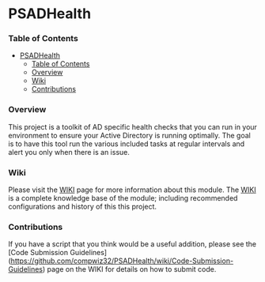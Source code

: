 # PSADHealth

### Table of Contents
- [PSADHealth](#psadhealth)
    - [Table of Contents](#table-of-contents)
    - [Overview](#overview)
    - [Wiki](#wiki)
    - [Contributions](#contributions)

### Overview

This project is a toolkit of AD specific health checks that you can run in your environment to ensure your Active Directory is running optimally. The goal is to have this tool run the various included tasks at regular intervals and alert you only when there is an issue.

### Wiki

Please visit the [WIKI](https://github.com/compwiz32/PSADHealth/wiki) page for more information about this module. The [WIKI](https://github.com/compwiz32/PSADHealth/wiki) is a complete knowledge base of the module; including recommended configurations and history of this this project.

### Contributions

If you have a script that you think would be a useful addition, please see the [Code Submission Guidelines] (https://github.com/compwiz32/PSADHealth/wiki/Code-Submission-Guidelines) page on the WIKI for details on how to submit code.